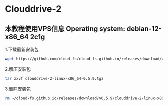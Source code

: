 # Clouddrive-2
## 本教程使用VPS信息 Operating system: debian-12-x86_64 2c1g
1.下载最新安装包
```bash
wget https://github.com/cloud-fs/cloud-fs.github.io/releases/download/v0.5.9/clouddrive-2-linux-x86_64-0.5.9.tgz
```

2.解压安装包
```bash
tar zxvf clouddrive-2-linux-x86_64-0.5.9.tgz 
```

3.删除安装包
```bash
rm ~/cloud-fs.github.io/releases/download/v0.5.9/clouddrive-2-linux-x86_64-0.5.9.tgz
```
